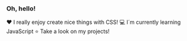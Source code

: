 ### Oh, hello!

❤️ I really enjoy create nice things with CSS!
💻 I´m currently learning JavaScript
⭐️ Take a look on my projects!
